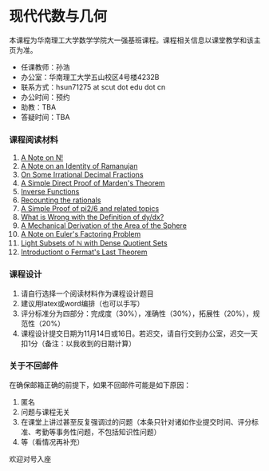 # 现代代数与几何

本课程为华南理工大学数学学院大一强基班课程。课程相关信息以课堂教学和该主页为准。

* 任课教师：孙浩
* 办公室：华南理工大学五山校区4号楼4232B
* 联系方式：hsun71275 at scut dot edu dot cn
* 办公时间：预约
* 助教：TBA
* 答疑时间：TBA

### 课程阅读材料

1. [A Note on N!](Teaching_Material/Algebra_and_Geometry/1_N.pdf)
2. [A Note on an Identity of Ramanujan](Teaching_Material/Algebra_and_Geometry/2_Ramanujan.pdf)
3. [On Some Irrational Decimal Fractions](Teaching_Material/Algebra_and_Geometry/3_Irrational_Decimal_Fraction.pdf)
4. [A Simple Direct Proof of Marden's Theorem](Teaching_Material/Algebra_and_Geometry/4_Marden_Theorem.pdf)
5. [Inverse Functions](Teaching_Material/Algebra_and_Geometry/5_Inverse_Functions.pdf)
6. [Recounting the rationals](Teaching_Material/Algebra_and_Geometry/6_recounting_rationals.pdf)
7. [A Simple Proof of pi2/6 and related topics](Teaching_Material/Algebra_and_Geometry/7_pi26.pdf)
8. [What is Wrong with the Definition of dy/dx?](Teaching_Material/Algebra_and_Geometry/8_dy_dx.pdf)
9. [A Mechanical Derivation of the Area of the Sphere](Teaching_Material/Algebra_and_Geometry/9_Area_of_the_sphere.pdf)
10. [A Note on Euler's Factoring Problem](Teaching_Material/Algebra_and_Geometry/10_Euler_Factoring_Problem.pdf)
11. [Light Subsets of ℕ with Dense Quotient Sets](Teaching_Material/Algebra_and_Geometry/11_light_subsets.pdf)
12. [Introductiont o Fermat's Last Theorem](Teaching_Material/Algebra_and_Geometry/12_Introduction_to_Fermat's_Last_Theorem.pdf)

### 课程设计
1. 请自行选择一个阅读材料作为课程设计题目
2. 建议用latex或word编排（也可以手写）
3. 评分标准分为四部分：完成度（30%），准确性（30%），拓展性（20%），规范性（20%）
4. 课程设计提交日期为11月14日或16日。若迟交，请自行交到办公室，迟交一天扣1分（备注：以我收到的日期计算）

### 关于不回邮件

在确保邮箱正确的前提下，如果不回邮件可能是如下原因：
1. 匿名
2. 问题与课程无关
3. 在课堂上讲过甚至反复强调过的问题（本条只针对诸如作业提交时间、评分标准、考勤等事务性问题，不包括知识性问题）
4. 等（看情况再补充）

欢迎对号入座
